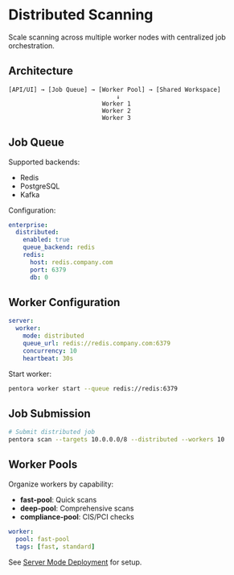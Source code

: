 # Distributed Scanning

Scale scanning across multiple worker nodes with centralized job orchestration.

## Architecture

```
[API/UI] → [Job Queue] → [Worker Pool] → [Shared Workspace]
                              ↓
                          Worker 1
                          Worker 2
                          Worker 3
```

## Job Queue

Supported backends:
- Redis
- PostgreSQL
- Kafka

Configuration:
```yaml
enterprise:
  distributed:
    enabled: true
    queue_backend: redis
    redis:
      host: redis.company.com
      port: 6379
      db: 0
```

## Worker Configuration

```yaml
server:
  worker:
    mode: distributed
    queue_url: redis://redis.company.com:6379
    concurrency: 10
    heartbeat: 30s
```

Start worker:
```bash
pentora worker start --queue redis://redis:6379
```

## Job Submission

```bash
# Submit distributed job
pentora scan --targets 10.0.0.0/8 --distributed --workers 10
```

## Worker Pools

Organize workers by capability:
- **fast-pool**: Quick scans
- **deep-pool**: Comprehensive scans
- **compliance-pool**: CIS/PCI checks

```yaml
worker:
  pool: fast-pool
  tags: [fast, standard]
```

See [Server Mode Deployment](/docs/deployment/server-mode) for setup.
